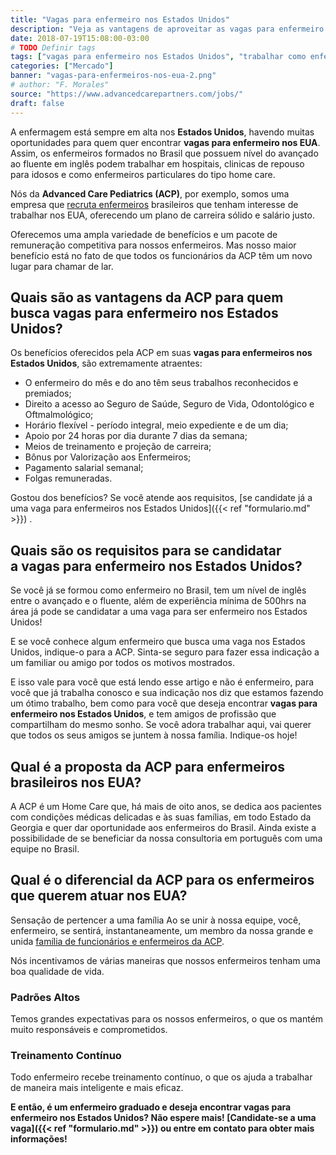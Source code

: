 ```yaml
---
title: "Vagas para enfermeiro nos Estados Unidos"
description: "Veja as vantagens de aproveitar as vagas para enfermeiro nos Estados Unidos oferecidas pela ACP"
date: 2018-07-19T15:08:00-03:00
# TODO Definir tags
tags: ["vagas para enfermeiro nos Estados Unidos", "trabalhar como enfermeiro nos Estados Unidos", "enfermeiro nos EUA", "enfermagem", "vagas de enfermeiro nos EUA", "enfermagem nos eua"]
categories: ["Mercado"]
banner: "vagas-para-enfermeiros-nos-eua-2.png"
# author: "F. Morales"
source: "https://www.advancedcarepartners.com/jobs/"
draft: false
---
```


A enfermagem está sempre em alta nos **Estados Unidos**, havendo muitas oportunidades para quem quer encontrar **vagas para enfermeiro nos EUA**. Assim, os enfermeiros formados no Brasil que possuem nível do avançado ao fluente em inglês podem trabalhar em hospitais, clinicas de repouso para idosos e como enfermeiros particulares do tipo home care.  

Nós da **Advanced Care Pediatrics (ACP)**, por exemplo, somos uma empresa que [recruta enfermeiros](https://www.advancedcarepartners.com/brasil/) brasileiros que tenham interesse de trabalhar nos EUA, oferecendo um plano de carreira sólido e salário justo. 

Oferecemos uma ampla variedade de benefícios e um pacote de remuneração competitiva para nossos enfermeiros. Mas nosso maior benefício está no fato de que todos os funcionários da ACP têm um novo lugar para chamar de lar.

## Quais são as vantagens da ACP para quem busca vagas para enfermeiro nos Estados Unidos?
Os benefícios oferecidos pela ACP em suas **vagas para enfermeiros nos Estados Unidos**, são extremamente atraentes:

- O enfermeiro do mês e do ano têm seus trabalhos reconhecidos e premiados;
- Direito a acesso ao Seguro de Saúde, Seguro de Vida, Odontológico e Oftmalmológico;
- Horário flexível - período integral, meio expediente e de um dia;
- Apoio por 24 horas por dia durante 7 dias da semana;
- Meios de treinamento e projeção de carreira;
- Bônus por Valorização aos Enfermeiros;
- Pagamento salarial semanal;
- Folgas remuneradas.

Gostou dos benefícios? Se você atende aos requisitos, [se candidate já a uma vaga para enfermeiros nos Estados Unidos]({{< ref "formulario.md" >}}) .

## Quais são os requisitos para se candidatar a vagas para enfermeiro nos Estados Unidos?
Se você já se formou como enfermeiro no Brasil, tem um nível de inglês entre o avançado e o fluente, além de experiência mínima de 500hrs na área já pode se candidatar a uma vaga para ser enfermeiro nos Estados Unidos!

E se você conhece algum enfermeiro que busca uma vaga nos Estados Unidos, indique-o para a ACP. Sinta-se seguro para fazer essa indicação a um familiar ou amigo por todos os motivos mostrados.

E isso vale para você que está lendo esse artigo e não é enfermeiro, para você que já trabalha conosco e sua indicação nos diz que estamos fazendo um ótimo trabalho, bem como para você que deseja encontrar **vagas para enfermeiro nos Estados Unidos**, e tem amigos de profissão que compartilham do mesmo sonho. Se você adora trabalhar aqui, vai querer que todos os seus amigos se juntem à nossa família. Indique-os hoje!

## Qual é a proposta da ACP para enfermeiros brasileiros nos EUA?
A ACP é um Home Care que, há mais de oito anos, se dedica aos pacientes com condições médicas delicadas e às suas famílias, em todo Estado da Georgia e quer dar oportunidade aos enfermeiros do Brasil. Ainda existe a possibilidade de se beneficiar da nossa consultoria em português com uma equipe no Brasil.

## Qual é o diferencial da ACP para os enfermeiros que querem atuar nos EUA?
Sensação de pertencer a uma família
Ao se unir à nossa equipe, você, enfermeiro, se sentirá, instantaneamente, um membro da nossa grande e unida [família de funcionários e enfermeiros da ACP](https://www.advancedcarepartners.com/caregivers/).

Nós incentivamos de várias maneiras que nossos enfermeiros tenham uma boa qualidade de vida.

### Padrões Altos
Temos grandes expectativas para os nossos enfermeiros, o que os mantém muito responsáveis e comprometidos.

### Treinamento Contínuo
Todo enfermeiro recebe treinamento contínuo, o que os ajuda a trabalhar de maneira mais inteligente e mais eficaz.

**E então, é um enfermeiro graduado e deseja encontrar vagas para enfermeiro nos Estados Unidos? Não espere mais! [Candidate-se a uma vaga]({{< ref "formulario.md" >}}) ou entre em contato para obter mais informações!**